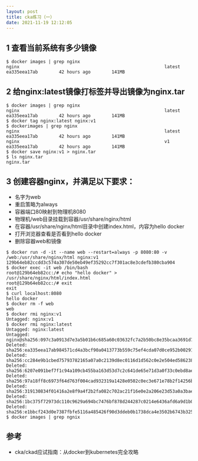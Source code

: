 ```yaml
---
layout: post
title: cka练习（一）
date: 2021-11-19 12:12:05
---
```


## 1 查看当前系统有多少镜像

```shell
$ docker images | grep nginx
nginx                                                       latest              ea335eea17ab        42 hours ago        141MB
```

## 2 给nginx:latest镜像打标签并导出镜像为nginx.tar

```shell
$ docker images | grep nginx
nginx                                                       latest              ea335eea17ab        42 hours ago        141MB
$ docker tag nginx:latest nginx:v1
$ dockerimages | grep nginx
nginx                                                       latest              ea335eea17ab        42 hours ago        141MB
nginx                                                       v1                  ea335eea17ab        42 hours ago        141MB
$ docker save nginx:v1 > nginx.tar
$ ls nginx.tar
nginx.tar
```

## 3 创建容器nginx，并满足以下要求：

- 名字为web
- 重启策略为always
- 容器端口80映射到物理机8080
- 物理机/web目录挂载到容器/usr/share/nginx/html
- 在容器/usr/share/nginx/html目录中创建index.html，内容为hello docker
- 打开浏览器查看是否看到hello docker
- 删除容器web和镜像

```shell
$ docker run -d -it --name web --restart=always -p 8080:80 -v /web:/usr/share/nginx/html nginx:v1
129b64eb82ccdd3c574a307de50eb49ef35292cc7f301ac8e3cdefb380cba904
$ docker exec -it web /bin/bash
root@129b64eb82cc:/# echo "hello docker" > /usr/share/nginx/html/index.html
root@129b64eb82cc:/# exit
exit
$ curl localhost:8080
hello docker
$ docker rm -f web
web
$ docker rmi nginx:v1
Untagged: nginx:v1
$ docker rmi nginx:latest
Untagged: nginx:latest
Untagged: nginx@sha256:097c3a0913d7e3a5b01b6c685a60c03632fc7a2b50bc8e35bcaa3691d788226e
Deleted: sha256:ea335eea17ab984571cd4a3bcf90a0413773b559c75ef4cda07d0ce952b00291
Deleted: sha256:cc284e9b1cbed75793782165a07a0c2139d8ec0116d1d562c0e2e504ed586238
Deleted: sha256:6207e091bef7f1c94a109cb455ba163d53d7c2c641de65e71d3a0f33c0ebd8ae
Deleted: sha256:97a18ff8c6973f64d763f004cad932319a1428e0502c0ec3e671e78b2f14256b
Deleted: sha256:319130834f01416a2e8f9a4f2b2fa082c702ac21f16e0e2a206e23d53a0a3bae
Deleted: sha256:1bc375f72973dc110c9629a694bc7476bf878d244287c0214e6436afd6a9d1b0
Deleted: sha256:e1bbcf243d0e7387fbfe5116a485426f90d3ddeb0b1738dca4e3502b6743b325
$ docker images | grep ngnix
```

## 参考

- cka/ckad应试指南：从docker到kubernetes完全攻略
